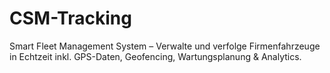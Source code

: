 # CSM-Tracking
Smart Fleet Management System – Verwalte und verfolge Firmenfahrzeuge in Echtzeit inkl. GPS-Daten, Geofencing, Wartungsplanung &amp; Analytics.

